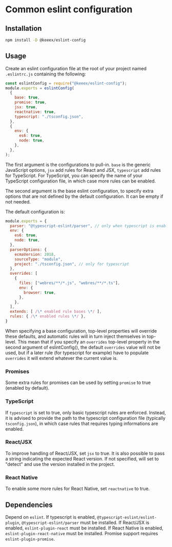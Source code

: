 Common eslint configuration
===========================

Installation
------------
```bash
npm install -D @keeex/eslint-config
```

Usage
-----
Create an eslint configuration file at the root of your project named `.eslintrc.js` containing the following:
```JavaScript
const eslintConfig = require("@keeex/eslint-config");
module.exports = eslintConfig(
  {
    base: true,
    promise: true,
    jsx: true,
    reactnative: true,
    typescript: "./tsconfig.json",
  },
  {
    env: {
      es6: true,
      node: true,
    },
  },
);
```

The first argument is the configurations to pull-in. `base` is the generic JavaScript options, `jsx` add rules for React and JSX, `typescript` add rules for TypeScript.
For TypeScript, you can specify the name of your TypeScript configuration file, in which case more rules can be enabled.

The second argument is the base eslint configuration, to specify extra options that are not defined by the default configuration. It can be empty if not needed.

The default configuration is:
```JavaScript
module.exports = {
  parser: "@typescript-eslint/parser", // only when typescript is enabled
  env: {
    es6: true,
    node: true,
  },
  parserOptions: {
    ecmaVersion: 2018,
    sourceType: "module",
    project: "./tsconfig.json", // only for typescript
  },
  overrides: [
    {
      files: ["webres/**/*.js", "webres/**/*.ts"],
      env: {
        browser: true,
      },
    },
  ],
  extends: [ /\* enabled rule bases \*/ ],
  rules: { /\* enabled rules \*/ },
}
```

When specifying a base configuration, top-level properties will override these defaults, and automatic rules will in turn inject themselves in top-level.
This mean that if you specify an `overrides` top-level property in the second argument of eslintConfig(), the default `overrides` value will not be used, but if a later rule (for typescript for example) have to populate `overrides` it will extend whatever the current value is.

### Promises
Some extra rules for promises can be used by setting `promise` to true (enabled by default).

### TypeScript
If `typescript` is set to true, only basic typescript rules are enforced.
Instead, it is advised to provide the path to the typescript configuration file (typically `tsconfig.json`), in which case rules that requires typing informations are enabled.

### React/JSX
To improve handling of React/JSX, set `jsx` to true.
It is also possible to pass a string indicating the expected React version. If not specified, will set to "detect" and use the version installed in the project.

### React Native
To enable some more rules for React Native, set `reactnative` to true.

Dependencies
------------

Depend on `eslint`.
If typescript is enabled, `@typescript-eslint/eslint-plugin`, `@typescript-eslint/parser` must be installed.
If React/JSX is enabled, `eslint-plugin-react` must be installed.
If React Native is enabled, `eslint-plugin-react-native` must be installed.
Promise support requires `eslint-plugin-promise`.
